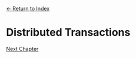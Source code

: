 [← Return to Index](https://github.com/kspra3/FIT3143-Notes)

# Distributed Transactions

[Next Chapter](https://github.com/kspra3/FIT3143-Notes/blob/master/Notes/09%20-%20Concurrency%20Control.md)
